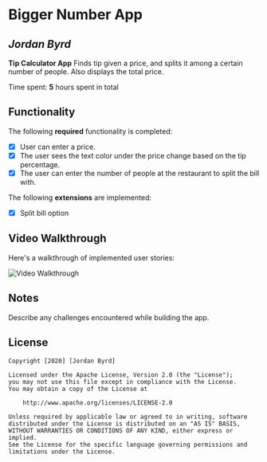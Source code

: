 # Bigger Number App

## *Jordan Byrd*

**Tip Calculator App** Finds tip given a price, and splits it among a certain number of people. Also displays the total price.

Time spent: **5** hours spent in total

## Functionality

The following **required** functionality is completed:

* [x] User can enter a price.
* [x] The user sees the text color under the price change based on the tip percentage.
* [x] The user can enter the number of people at the restaurant to split the bill with.

The following **extensions** are implemented:

* [x] Split bill option

## Video Walkthrough

Here's a walkthrough of implemented user stories:

<img src='https://j.gifs.com/gZ0RQZ.gif' title='Video Walkthrough' width='' alt='Video Walkthrough' />


## Notes

Describe any challenges encountered while building the app.

## License

    Copyright [2020] [Jordan Byrd]

    Licensed under the Apache License, Version 2.0 (the "License");
    you may not use this file except in compliance with the License.
    You may obtain a copy of the License at

        http://www.apache.org/licenses/LICENSE-2.0

    Unless required by applicable law or agreed to in writing, software
    distributed under the License is distributed on an "AS IS" BASIS,
    WITHOUT WARRANTIES OR CONDITIONS OF ANY KIND, either express or implied.
    See the License for the specific language governing permissions and
    limitations under the License.